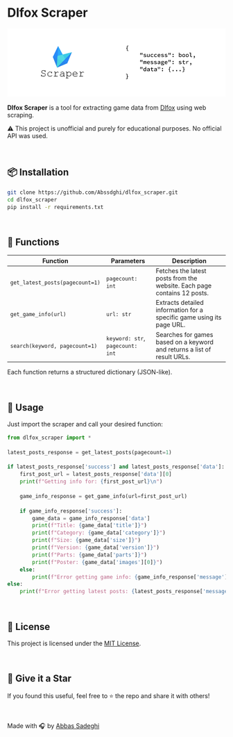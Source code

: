 # Dlfox Scraper

![banner](assets/banner.png)

**Dlfox Scraper** is a tool for extracting game data from <a href="https://dlfox.com">Dlfox</a> using web scraping.

⚠️ This project is unofficial and purely for educational purposes. No official API was used.

<br>

## 📦 Installation


```bash
git clone https://github.com/Abssdghi/dlfox_scraper.git
cd dlfox_scraper
pip install -r requirements.txt
```

<br>

## 🔧 Functions

| Function | Parameters | Description |
|----------|------------|-------------|
| `get_latest_posts(pagecount=1)` | `pagecount: int` | Fetches the latest posts from the website. Each page contains 12 posts. |
| `get_game_info(url)` | `url: str` | Extracts detailed information for a specific game using its page URL. |
| `search(keyword, pagecount=1)` | `keyword: str`, `pagecount: int` | Searches for games based on a keyword and returns a list of result URLs. |

Each function returns a structured dictionary (JSON-like).

<br>

## 🧠 Usage

Just import the scraper and call your desired function:

```python
from dlfox_scraper import *

latest_posts_response = get_latest_posts(pagecount=1)

if latest_posts_response['success'] and latest_posts_response['data']:
    first_post_url = latest_posts_response['data'][0]
    print(f"Getting info for: {first_post_url}\n")

    game_info_response = get_game_info(url=first_post_url)

    if game_info_response['success']:
        game_data = game_info_response['data']
        print(f"Title: {game_data['title']}")
        print(f"Category: {game_data['category']}")
        print(f"Size: {game_data['size']}")
        print(f"Version: {game_data['version']}")
        print(f"Parts: {game_data['parts']}")
        print(f"Poster: {game_data['images'][0]}")
    else:
        print(f"Error getting game info: {game_info_response['message']}")
else:
    print(f"Error getting latest posts: {latest_posts_response['message']}")
```

<br>

## 📄 License

This project is licensed under the [MIT License](LICENSE).

<br>

## 🌟 Give it a Star

If you found this useful, feel free to ⭐️ the repo and share it with others!

<br>

Made with 🎧 by [Abbas Sadeghi](https://github.com/abssdghi)
